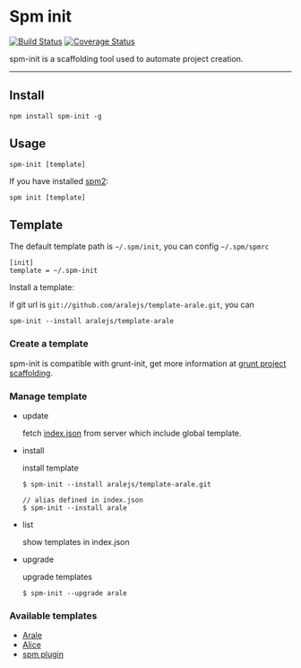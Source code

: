 # Spm init 

[![Build Status](https://travis-ci.org/spmjs/spm-init.png?branch=master)](https://travis-ci.org/spmjs/spm-init) [![Coverage Status](https://coveralls.io/repos/spmjs/spm-init/badge.png?branch=master)](https://coveralls.io/r/spmjs/spm-init)

spm-init is a scaffolding tool used to automate project creation.

---

## Install

```
npm install spm-init -g
```

## Usage

```
spm-init [template]
```

If you have installed [spm2](https://github.com/spmjs/spm2):

```
spm init [template]
```

## Template

The default template path is `~/.spm/init`, you can config `~/.spm/spmrc`

```
[init]
template = ~/.spm-init
```

Install a template:

if git url is `git://github.com/aralejs/template-arale.git`, you can

```
spm-init --install aralejs/template-arale
```

### Create a template

spm-init is compatible with grunt-init, get more information at [grunt project scaffolding](http://gruntjs.com/project-scaffolding).

### Manage template

- update

  fetch [index.json](https://raw.github.com/spmjs/spm-init/master/index.json) from server which include global template.

- install

  install template 

  ```
  $ spm-init --install aralejs/template-arale.git

  // alias defined in index.json
  $ spm-init --install arale
  ```

- list

  show templates in index.json

- upgrade

  upgrade templates

  ```
  $ spm-init --upgrade arale
  ```

### Available templates

- [Arale](https://github.com/aralejs/template-arale)
- [Alice](https://github.com/aralejs/template-alice/tree/spm2)
- [spm plugin](https://github.com/spmjs/template-spmplugin)

